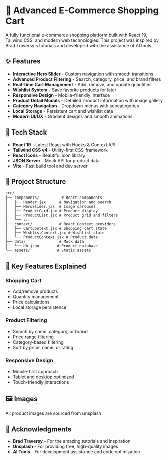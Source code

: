 # 🛒 Advanced E-Commerce Shopping Cart

A fully functional e-commerce shopping platform built with React 19, Tailwind CSS, and modern web technologies. This project was inspired by Brad Traversy's tutorials and developed with the assistance of AI tools.

## ✨ Features

- **Interactive Hero Slider** - Custom navigation with smooth transitions
- **Advanced Product Filtering** - Search, category, price, and brand filters
- **Real-time Cart Management** - Add, remove, and update quantities
- **Wishlist System** - Save favorite products for later
- **Responsive Design** - Mobile-friendly interface
- **Product Detail Modals** - Detailed product information with image gallery
- **Category Navigation** - Dropdown menus with subcategories
- **Local Storage** - Persistent cart and wishlist data
- **Modern UI/UX** - Gradient designs and smooth animations

## 🎨 Tech Stack

- **React 19** - Latest React with Hooks & Context API
- **Tailwind CSS v4** - Utility-first CSS framework
- **React Icons** - Beautiful icon library
- **JSON Server** - Mock API for product data
- **Vite** - Fast build tool and dev server

## 📱 Project Structure

```
src/
├── components/          # React components
│   ├── Header.jsx      # Navigation and search
│   ├── HeroSlider.jsx  # Image carousel
│   ├── ProductCard.jsx # Product display
│   ├── ProductList.jsx # Product grid and filters
│   └── ...
├── context/            # React Context providers
│   ├── CartContext.jsx # Shopping cart state
│   ├── WishlistContext.jsx # Wishlist state
│   └── ProductContext.jsx # Product data
├── data/               # Mock data
│   └── db.json        # Product database
└── assets/            # Static assets
```

## 🎯 Key Features Explained

### Shopping Cart
- Add/remove products
- Quantity management
- Price calculations
- Local storage persistence

### Product Filtering
- Search by name, category, or brand
- Price range filtering
- Category-based filtering
- Sort by price, name, or rating

### Responsive Design
- Mobile-first approach
- Tablet and desktop optimized
- Touch-friendly interactions

## 🖼️ Images

All product images are sourced from unsplash

## 🙏 Acknowledgments

- **Brad Traversy** - For the amazing tutorials and inspiration
- **Unsplash** - For providing free, high-quality images
- **AI Tools** - For development assistance and code optimization


